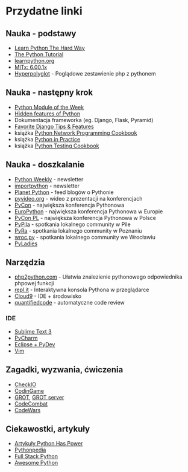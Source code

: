 # Przydatne linki

## Nauka - podstawy
 * [Learn Python The Hard Way](http://learnpythonthehardway.org/book/)
 * [The Python Tutorial](https://docs.python.org/2/tutorial/index.html)
 * [learnpython.org](http://www.learnpython.org/)
 * [MITx: 6.00.1x](https://www.edx.org/course/introduction-computer-science-mitx-6-00-1x-6#.U1wSF_lf9LM)
 * [Hyperpolyglot](http://hyperpolyglot.org/scripting) - Poglądowe zestawienie php z pythonem

## Nauka - następny krok
 * [Python Module of the Week](http://pymotw.com/2/)
 * [Hidden features of Python](http://stackoverflow.com/questions/101268/hidden-features-of-python)
 * Dokumentacja frameworka (eg. Django, Flask, Pyramid)
 * [Favorite Django Tips & Features](http://stackoverflow.com/questions/550632/favorite-django-tips-features)
 * książka [Python Network Programming Cookbook](http://www.amazon.com/Python-Network-Programming-Cookbook-Faruque/dp/1849513465)
 * książka [Python in Practice](http://www.amazon.com/Python-Practice-Concurrency-Libraries-Developers/dp/0321905636)
 * książka [Python Testing Cookbook](http://www.amazon.com/Python-Testing-Cookbook-Greg-Turnquist/dp/1849514666)

## Nauka - doszkalanie
 * [Python Weekly](http://www.pythonweekly.com/) - newsletter
 * [importpython](http://importpython.com/newsletter/) - newsletter
 * [Planet Python](http://planetpython.org/) - feed blogów o Pythonie
 * [pyvideo.org](http://www.pyvideo.org/) - wideo z prezentacji na konferencjach
 * [PyCon](http://www.pycon.org/) - największa konferencja Pythonowa
 * [EuroPython](https://europython.eu/) - największa konferencja Pythonowa w Europie
 * [PyCon PL](http://pl.pycon.org/) - największa konferencja Pythonowa w Polsce
 * [PyPila](http://pypila.stxnext.pl/) - spotkania lokalnego community w Pile
 * [PyRa](https://plus.google.com/u/0/communities/113848425473260356105) - spotkania lokalnego community w Poznaniu
 * [wroc.py](http://www.meetup.com/wrocpy/) - spotkania lokalnego community we Wrocławiu
 * [PyLadies](https://www.facebook.com/pyladiespl)

## Narzędzia
 * [php2python.com](http://www.php2python.com/) - Ułatwia znalezienie pythonowego odpowiednika phpowej funkcji
 * [repl.it](https://repl.it/languages/python) - Interaktywna konsola Pythona w przeglądarce
 * [Cloud9](https://c9.io/) - IDE + środowisko
 * [quantifiedcode](https://www.quantifiedcode.com/) - automatyczne code review

### IDE
 * [Sublime Text 3](http://www.sublimetext.com/)
 * [PyCharm](https://www.jetbrains.com/pycharm/)
 * [Eclipse + PyDev](https://eclipse.org/)
 * [Vim](http://www.vim.org/)

## Zagadki, wyzwania, ćwiczenia
 * [CheckIO](http://www.checkio.org/)
 * [CodinGame](https://www.codingame.com/)
 * [GROT](http://grot.hackathons.stxnext.pl/), [GROT server](http://grot-server.games.stxnext.pl/)
 * [CodeCombat](https://codecombat.com)
 * [CodeWars](http://www.codewars.com)

## Ciekawostki, artykuły
 * [Artykuły Python Has Power](http://pythonhaspower.com/artykuly.html)
 * [Pythonpedia](https://pythonpedia.com/)
 * [Full Stack Python](https://www.fullstackpython.com/)
 * [Awesome Python](http://awesome-python.com/)

